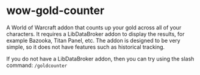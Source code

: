 # wow-gold-counter

A World of Warcraft addon that counts up your gold across all of your
characters. It requires a LibDataBroker addon to display the results, for
example Bazooka, Titan Panel, etc. The addon is designed to be very simple,
so it does not have features such as historical tracking.

If you do not have a LibDataBroker addon, then you can try using the slash
command: `/goldcounter`
